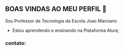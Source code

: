 ## BOAS VINDAS AO MEU PERFIL 💙

Sou Professor de Tecnologia da Escola Joao Marciano

- Estou aprendendo e ensinando na Plataforma Alura;

### contato: 
  
